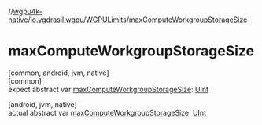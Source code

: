 //[wgpu4k-native](../../../index.md)/[io.ygdrasil.wgpu](../index.md)/[WGPULimits](index.md)/[maxComputeWorkgroupStorageSize](max-compute-workgroup-storage-size.md)

# maxComputeWorkgroupStorageSize

[common, android, jvm, native]\
[common]\
expect abstract var [maxComputeWorkgroupStorageSize](max-compute-workgroup-storage-size.md): [UInt](https://kotlinlang.org/api/core/kotlin-stdlib/kotlin/-u-int/index.html)

[android, jvm, native]\
actual abstract var [maxComputeWorkgroupStorageSize](max-compute-workgroup-storage-size.md): [UInt](https://kotlinlang.org/api/core/kotlin-stdlib/kotlin/-u-int/index.html)